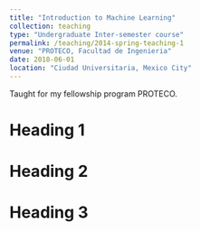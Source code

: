 ```yaml
---
title: "Introduction to Machine Learning"
collection: teaching
type: "Undergraduate Inter-semester course"
permalink: /teaching/2014-spring-teaching-1
venue: "PROTECO, Facultad de Ingenieria"
date: 2018-06-01
location: "Ciudad Universitaria, Mexico City"
---
```


Taught for my fellowship program PROTECO. 

Heading 1
======

Heading 2
======

Heading 3
======